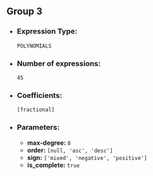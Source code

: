 ## Group 3

- ### Expression Type: 
    `POLYNOMIALS`

- ### Number of expressions:
    `45`

- ### Coefficients:
    `[fractional]` 

- ### Parameters:
    - **max-degree:** `8`
    - **order:** `[null, 'asc', 'desc']`
    - **sign:** `['mixed', 'negative', 'positive']`
    - **is_complete:** `true`